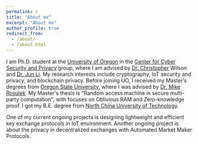 ```yaml
---
permalink: /
title: "About me"
excerpt: "About me"
author_profile: true
redirect_from: 
  - /about/
  - /about.html
---
```


I am Ph.D. student at the [University of Oregon](https://www.uoregon.edu/) in the [Center for Cyber Security and Privacy](https://ccsp.uoregon.edu/) group, where I am advised by [Dr. Christopher](https://ix.cs.uoregon.edu/~cwilson/) Wilson and [Dr. Jun Li](https://ix.cs.uoregon.edu/~lijun/). 
My research interests include cryptography, IoT security and privacy, and blockchain privacy. 
Before joining UO, I received my Master’s degrees from [Oregon State University](https://oregonstate.edu/), where I was advised by [Dr. Mike Rosulek](http://web.engr.oregonstate.edu/~rosulekm/). 
My Master's thesis is "Random access machine in secure multi-party computation", with focuses on Oblivious RAM and Zero-knowledge proof. I got my B.E. degree from [North China University of Technology](http://en.ncut.edu.cn/). 

One of my current ongoing projects is designing lightweight and efficient key exchange protocols in IoT environment. 
Another ongoing project is about the privacy in decentralized exchanges with Automated Market Maker Protocols. 

